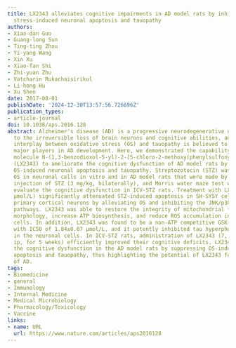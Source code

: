 ```yaml
---
title: LX2343 alleviates cognitive impairments in AD model rats by inhibiting oxidative
  stress-induced neuronal apoptosis and tauopathy
authors:
- Xiao-dan Guo
- Guang-long Sun
- Ting-ting Zhou
- Yi-yang Wang
- Xin Xu
- Xiao-fan Shi
- Zhi-yuan Zhu
- Vatcharin Rukachaisirikul
- Li-hong Hu
- Xu Shen
date: 2017-08-01
publishDate: '2024-12-30T13:57:56.726696Z'
publication_types:
- article-journal
doi: 10.1038/aps.2016.128
abstract: Alzheimer's disease (AD) is a progressive neurodegenerative disease leading
  to the irreversible loss of brain neurons and cognitive abilities, and the vicious
  interplay between oxidative stress (OS) and tauopathy is believed to be one of the
  major players in AD development. Here, we demonstrated the capability of the small
  molecule N-(1,3-benzodioxol-5-yl)-2-[5-chloro-2-methoxy(phenylsulfonyl)anilino]acetamide
  (LX2343) to ameliorate the cognitive dysfunction of AD model rats by inhibiting
  OS-induced neuronal apoptosis and tauopathy. Streptozotocin (STZ) was used to induce
  OS in neuronal cells in vitro and in AD model rats that were made by intracerebroventricular
  injection of STZ (3 mg/kg, bilaterally), and Morris water maze test was used to
  evaluate the cognitive dysfunction in ICV-STZ rats. Treatment with LX2343 (5–20
  μmol/L) significantly attenuated STZ-induced apoptosis in SH-SY5Y cells and mouse
  primary cortical neurons by alleviating OS and inhibiting the JNK/p38 and pro-apoptotic
  pathways. LX2343 was able to restore the integrity of mitochondrial function and
  morphology, increase ATP biosynthesis, and reduce ROS accumulation in the neuronal
  cells. In addition, LX2343 was found to be a non-ATP competitive GSK-3β inhibitor
  with IC50 of 1.84±0.07 μmol/L, and it potently inhibited tau hyperphosphorylation
  in the neuronal cells. In ICV-STZ rats, administration of LX2343 (7, 21 mg·kg−1·d−1,
  ip, for 5 weeks) efficiently improved their cognitive deficits. LX2343 ameliorates
  the cognitive dysfunction in the AD model rats by suppressing OS-induced neuronal
  apoptosis and tauopathy, thus highlighting the potential of LX2343 for the treatment
  of AD.
tags:
- Biomedicine
- general
- Immunology
- Internal Medicine
- Medical Microbiology
- Pharmacology/Toxicology
- Vaccine
links:
- name: URL
  url: https://www.nature.com/articles/aps2016128
---
```

